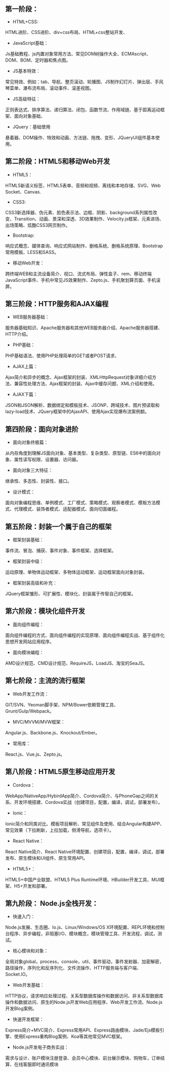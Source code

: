 ## 第一阶段：

- HTML+CSS:

HTML进阶、CSS进阶、div+css布局、HTML+css整站开发、

- JavaScript基础：

Js基础教程、js内置对象常用方法、常见DOM树操作大全、ECMAscript、DOM、BOM、定时器和焦点图。

- JS基本特效：

常见特效、例如：tab、导航、整页滚动、轮播图、JS制作幻灯片、弹出层、手风琴菜单、瀑布流布局、滚动事件、滚差视图。

- JS高级特征：

正则表达式、排序算法、递归算法、闭包、函数节流、作用域链、基于距离运动框架、面向对象基础、

- JQuery：基础使用

悬着器、DOM操作、特效和动画、方法链、拖拽、变形、JQueryUI组件基本使用。

## 第二阶段：HTML5和移动Web开发

- HTML5：

HTML5新语义标签、HTML5表单、音频和视频、离线和本地存储、SVG、Web Socket、Canvas.

- CSS3:

CSS3新选择器、伪元素、脸色表示法、边框、阴影、background系列属性改变、Transition、动画、景深和深透、3D效果制作、Velocity.js框架、元素进场、出场策略、炫酷CSS3网页制作。

- Bootstrap:

响应式概念、媒体查询、响应式网站制作、删格系统、删格系统原理、Bootstrap常用模板、LESS和SASS。

- 移动Web开发：

跨终端WEB和主流设备简介、视口、流式布局、弹性盒子、rem、移动终端JavaScript事件、手机中常见JS效果制作、Zepto.js、手机聚划算页面、手机滚屏。

## 第三阶段：HTTP服务和AJAX编程

- WEB服务器基础：

服务器基础知识、Apache服务器和其他WEB服务器介绍、Apache服务器搭建、HTTP介绍。

- PHP基础：

PHP基础语法、使用PHP处理简单的GET或者POST请求、

- AJAX上篇：

Ajax简介和异步的概念、Ajax框架的封装、XMLHttpRequest对象详细介绍方法、兼容性处理方法、Ajax框架的封装、Ajax中缓存问题、XML介绍和使用。

- AJAX下篇：

JSON和JSON解析、数据绑定和模板技术、JSONP、跨域技术、图片预读取和lazy-load技术、JQuery框架中的AjaxAPI、使用Ajax实现爆布流案例额。

## 第四阶段：面向对象进阶

- 面向对象终极篇：

从内存角度到理解JS面向对象、基本类型、复杂类型、原型链、ES6中的面向对象、属性读写权限、设置器、访问器。

- 面向对象三大特征：

继承性、多态性、封装性、接口。

- 设计模式：

面向对象编程思维、单例模式、工厂模式、策略模式、观察者模式、模板方法模式、代理模式、装饰者模式、适配器模式、面向切面编程。

## 第五阶段：封装一个属于自己的框架

- 框架封装基础：

事件流、冒泡、捕获、事件对象、事件框架、选择框架。

- 框架封装中级：

运动原理、单物体运动框架、多物体运动框架、运动框架面向对象封装。

- 框架封装高级和补充：

JQuery框架雏形、可扩展性、模块化、封装属于传智自己的框架。

## 第六阶段：模块化组件开发

- 面向组件编程：

面向组件编程的方式、面向组件编程的实现原理、面向组件编程实战、基于组件化思想开发网站应用程序。

- 面向模块编程：

AMD设计规范、CMD设计规范、RequireJS，LoadJS、淘宝的SeaJS。

## 第七阶段：主流的流行框架

- Web开发工作流：

GIT/SVN、Yeoman脚手架、NPM/Bower依赖管理工具、Grunt/Gulp/Webpack。

- MVC/MVVM/MVW框架：

Angular.js、Backbone.js、Knockout/Ember。

- 常用库：

React.js、Vue.js、Zepto.js。

## 第八阶段：HTML5原生移动应用开发

- Cordova：

WebApp/NativeApp/HybirdApp简介、Cordova简介、与PhoneGap之间的关系、开发环境搭建、Cordova实战（创建项目，配置，编译，调试，部署发布）。

- Ionic：

Ionic简介和同类对比、模板项目解析、常见组件及使用、结合Angular构建APP、常见效果（下拉刷新，上拉加载，侧滑导航，选项卡）。

- React Native：

React Native简介、React Native环境配置、创建项目，配置，编译，调试，部署发布、原生模块和UI组件、原生常用API。

- HTML5+：

HTML5+中国产业联盟、HTML5 Plus Runtime环境、HBuilder开发工具、MUI框架、H5+开发和部署。

## 第九阶段：   Node.js全栈开发：

- 快速入门：

Node.js发展、生态圈、Io.js、Linux/Windows/OS X环境配置、REPL环境和控制台程序、异步编程，非阻塞I/O、模块概念，模块管理工具、开发流程，调试，测试。

- 核心模块和对象：

全局对象global，process，console，util、事件驱动，事件发射器、加密解密，路径操作，序列化和反序列化、文件流操作、HTTP服务端与客户端、Socket.IO。

- Web开发基础：

HTTP协议，请求响应处理过程、关系型数据库操作和数据访问、非关系型数据库操作和数据访问、原生的Node.js开发Web应用程序、Web开发工作流、Node.js开发Blog案例。

- 快速开发框架：

Express简介+MVC简介、Express常用API、Express路由模块、Jade/Ejs模板引擎、使用Express重构Blog案例、Koa等其他常见MVC框架。

- Node.js开发电子商务实战：

需求与设计、账户模块注册登录、会员中心模块、前台展示模块、购物车，订单结算、在线客服即时通讯模块

